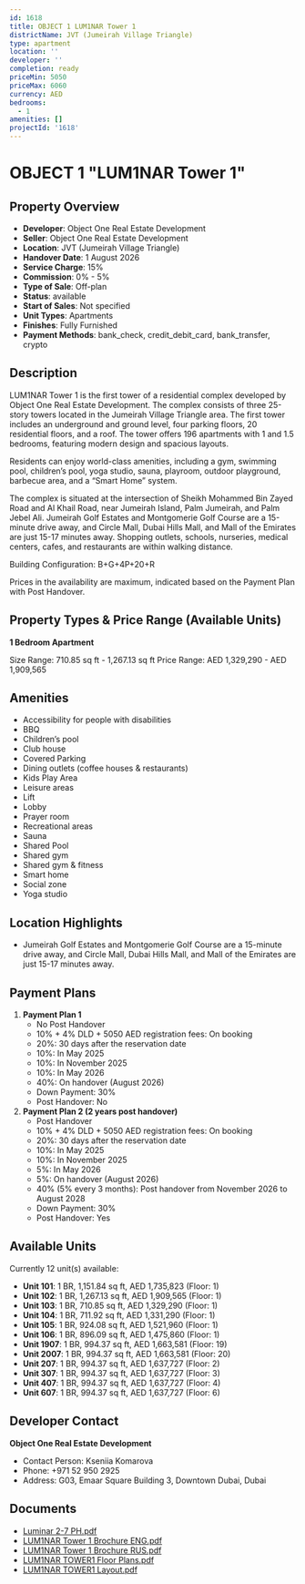 ```yaml
---
id: 1618
title: OBJECT 1 LUM1NAR Tower 1
districtName: JVT (Jumeirah Village Triangle)
type: apartment
location: ''
developer: ''
completion: ready
priceMin: 5050
priceMax: 6060
currency: AED
bedrooms:
  - 1
amenities: []
projectId: '1618'
---
```


# OBJECT 1 "LUM1NAR Tower 1"

## Property Overview
- **Developer**: Object One Real Estate Development
- **Seller**: Object One Real Estate Development
- **Location**: JVT (Jumeirah Village Triangle)
- **Handover Date**: 1 August 2026
- **Service Charge**: 15%
- **Commission**: 0% - 5%
- **Type of Sale**: Off-plan
- **Status**: available
- **Start of Sales**: Not specified
- **Unit Types**: Apartments
- **Finishes**: Fully Furnished
- **Payment Methods**: bank_check, credit_debit_card, bank_transfer, crypto

## Description
LUM1NAR Tower 1 is the first tower of a residential complex developed by Object One Real Estate Development. The complex consists of three 25-story towers located in the Jumeirah Village Triangle area. The first tower includes an underground and ground level, four parking floors, 20 residential floors, and a roof. The tower offers 196 apartments with 1 and 1.5 bedrooms, featuring modern design and spacious layouts.

Residents can enjoy world-class amenities, including a gym, swimming pool, children’s pool, yoga studio, sauna, playroom, outdoor playground, barbecue area, and a “Smart Home” system.

The complex is situated at the intersection of Sheikh Mohammed Bin Zayed Road and Al Khail Road, near Jumeirah Island, Palm Jumeirah, and Palm Jebel Ali. Jumeirah Golf Estates and Montgomerie Golf Course are a 15-minute drive away, and Circle Mall, Dubai Hills Mall, and Mall of the Emirates are just 15-17 minutes away. Shopping outlets, schools, nurseries, medical centers, cafes, and restaurants are within walking distance.

Building Configuration: B+G+4P+20+R

Prices in the availability are maximum, indicated based on the Payment Plan with Post Handover.

## Property Types & Price Range (Available Units)
**1 Bedroom Apartment**

Size Range: 710.85 sq ft - 1,267.13 sq ft
Price Range: AED 1,329,290 - AED 1,909,565

## Amenities
- Accessibility for people with disabilities
- BBQ
- Children’s pool
- Club house
- Covered Parking
- Dining outlets  (coffee houses & restaurants)
- Kids Play Area
- Leisure areas
- Lift
- Lobby
- Prayer room
- Recreational areas
- Sauna
- Shared Pool
- Shared gym
- Shared gym & fitness
- Smart home
- Social zone
- Yoga studio

## Location Highlights
- Jumeirah Golf Estates and Montgomerie Golf Course are a 15-minute drive away, and Circle Mall, Dubai Hills Mall, and Mall of the Emirates are just 15-17 minutes away.

## Payment Plans
1. **Payment Plan 1**
   - No Post Handover
   - 10% + 4% DLD + 5050 AED registration fees: On booking
   - 20%: 30 days after the reservation date
   - 10%: In May 2025
   - 10%: In November 2025
   - 10%: In May 2026
   - 40%: On handover (August 2026)
   - Down Payment: 30%
   - Post Handover: No
2. **Payment Plan 2 (2 years post handover)**
   - Post Handover
   - 10% + 4% DLD + 5050 AED registration fees: On booking
   - 20%: 30 days after the reservation date
   - 10%: In May 2025
   - 10%: In November 2025
   - 5%: In May 2026
   - 5%: On handover (August 2026)
   - 40% (5% every 3 months): Post handover from November 2026 to August 2028
   - Down Payment: 30%
   - Post Handover: Yes

## Available Units
Currently 12 unit(s) available:
- **Unit 101**: 1 BR, 1,151.84 sq ft, AED 1,735,823 (Floor: 1)
- **Unit 102**: 1 BR, 1,267.13 sq ft, AED 1,909,565 (Floor: 1)
- **Unit 103**: 1 BR, 710.85 sq ft, AED 1,329,290 (Floor: 1)
- **Unit 104**: 1 BR, 711.92 sq ft, AED 1,331,290 (Floor: 1)
- **Unit 105**: 1 BR, 924.08 sq ft, AED 1,521,960 (Floor: 1)
- **Unit 106**: 1 BR, 896.09 sq ft, AED 1,475,860 (Floor: 1)
- **Unit 1907**: 1 BR, 994.37 sq ft, AED 1,663,581 (Floor: 19)
- **Unit 2007**: 1 BR, 994.37 sq ft, AED 1,663,581 (Floor: 20)
- **Unit 207**: 1 BR, 994.37 sq ft, AED 1,637,727 (Floor: 2)
- **Unit 307**: 1 BR, 994.37 sq ft, AED 1,637,727 (Floor: 3)
- **Unit 407**: 1 BR, 994.37 sq ft, AED 1,637,727 (Floor: 4)
- **Unit 607**: 1 BR, 994.37 sq ft, AED 1,637,727 (Floor: 6)

## Developer Contact
**Object One Real Estate Development**
- Contact Person: Kseniia Komarova
- Phone: +971 52 950 2925
- Address: G03, Emaar Square Building 3, Downtown Dubai, Dubai

## Documents
- [Luminar  2-7 PH.pdf](https://cdn.geniemap.net/2024/04/15/FbHF5uZpsuiyOHKgQh8S3GSD9OGwEeNXsYyXg0m6.pdf)
- [LUM1NAR Tower 1 Brochure ENG.pdf](https://cdn.geniemap.net/2024/04/26/WttTKEYt8W2fbtjLrJ2UZjZGjvIyEeifCFAmj3fu.pdf)
- [LUM1NAR Tower 1 Brochure RUS.pdf](https://cdn.geniemap.net/2024/04/29/iktoGO6kJGXrvQaiKYCkTKLEGPt3dB2q2488T3n4.pdf)
- [LUM1NAR TOWER1 Floor Plans.pdf](https://cdn.geniemap.net/2024/04/30/2g0FMU5QpFDhaK9pY16eqPGxSOAn29Fa6xGhN5Lk.pdf)
- [LUM1NAR TOWER1 Layout.pdf](https://cdn.geniemap.net/2024/04/30/nDQroLcTjXuecgQpUA2bmEixIVvwsayl1wAlwakg.pdf)

